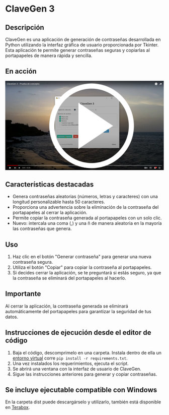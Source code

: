 # ClaveGen 3

## Descripción
ClaveGen es una aplicación de generación de contraseñas desarrollada en Python utilizando la interfaz gráfica de usuario proporcionada por Tkinter. Esta aplicación te permite generar contraseñas seguras y copiarlas al portapapeles de manera rápida y sencilla.

## En acción
[![ClaveGen 3](https://raw.githubusercontent.com/E1DIGITALPF/ClaveGen/main/clavegen-poc.jpg)](https://www.youtube.com/watch?v=3DrDOX10_9E)

## Características destacadas
- Genera contraseñas aleatorias (números, letras y caracteres) con una longitud personalizable hasta 50 caracteres. 
- Proporciona una advertencia sobre la eliminación de la contraseña del portapapeles al cerrar la aplicación.
- Permite copiar la contraseña generada al portapapeles con un solo clic.
- Nuevo: intercala una coma (,) y una ñ de manera aleatoria en la mayoría las contraseñas que genera.

## Uso
1. Haz clic en el botón "Generar contraseña" para generar una nueva contraseña segura.
2. Utiliza el botón "Copiar" para copiar la contraseña al portapapeles.
3. Si decides cerrar la aplicación, se te preguntará si estás seguro, ya que la contraseña se eliminará del portapapeles al hacerlo.

## Importante
Al cerrar la aplicación, la contraseña generada se eliminará automáticamente del portapapeles para garantizar la seguridad de tus datos.

## Instrucciones de ejecución desde el editor de código
1. Baja el código, descomprimelo en una carpeta. Instala dentro de ella un [entorno virtual](https://docs.python.org/es/3.8/library/venv.html) corre `pip install -r requirements.txt`.
2. Una vez instalados los requerimientos, ejecuta el script.
3. Se abrirá una ventana con la interfaz de usuario de ClaveGen.
4. Sigue las instrucciones anteriores para generar y copiar contraseñas.

## Se incluye ejecutable compatible con Windows
En la carpeta dist puede descargárselo y utilizarlo, también está disponible en [Terabox](https://terabox.com/s/1gwuvNj_YnslcrdY4KlsGLQ).
